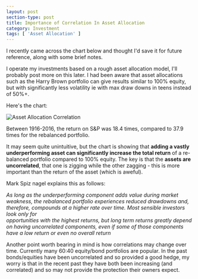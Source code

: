 ```yaml
---
layout: post
section-type: post
title: Importance of Correlation In Asset Allocation
category: Investment
tags: [ 'Asset Allocation' ]
---
```


I recently came across the chart below and thought I'd save it for future reference, along with some brief notes.

I operate my investments based on a rough asset allocation model, I'll probably post more on this later.  I had been 
aware that asset allocations such as the Harry Brown portfolio can give results similar to 100% equity, but with 
significantly less volatility ie with max draw downs in teens instead of 50%+.

Here's the chart:

![Asset Allocation Correlation](/img/2017/20180208_AACorrelation.jpg)

Between 1916-2016, the return on S&P was 18.4 times, compared to 37.9 times for the rebalanced portfolio.

It may seem quite unintuitive, but the chart is showing that **adding a vastly underperforming asset can significantly 
increase the total return** of a re-balanced portfolio compared to 100% equity.  The key is that the **assets are uncorrelated**, 
that one is zigging while the other zagging - this is more important than the return of the asset (which is aweful).  


Mark Spiz nagel explains this as follows:

*As long as the underperforming component adds value during market weakness, the rebalanced portfolio experiences 
reduced drawdowns and, therefore, compounds at a higher rate over time. Most sensible investors look only for  
opportunities with the highest returns, but long term returns greatly depend on having uncorrelated components,
even if some of those components have a low return or even no overall return*

Another point worth bearing in mind is how correlations may change over time.  Currently many 60:40 equity/bond portfolios are 
popular. In the past bonds/equities have been uncorrelated and so provided a good hedge, my worry is that in the recent past 
they have both been increasing (and correlated) and so may not provide the protection their owners expect.


